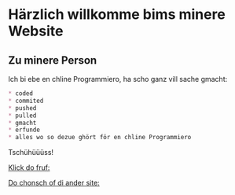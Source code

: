 # Härzlich willkomme bims minere Website

## Zu minere Person
Ich bi ebe en chline Programmiero, ha scho ganz vill sache gmacht:

```markdown
* coded
* commited
* pushed
* pulled
* gmacht
* erfunde
* alles wo so dezue ghört för en chline Programmiero
```

Tschühüüüss!

[Klick do fruf:](larsimbach.gitbub.io/ersti_site)

[Do chonsch of di ander site:](larsimbach.gitbub.io/ersti_site/)